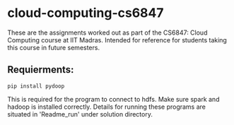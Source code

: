 # cloud-computing-cs6847
These are the assignments worked out as part of the CS6847: Cloud Computing course at IIT Madras. Intended for reference for students taking this course in future semesters.

## Requierments:
`pip install pydoop` 

This is required for the program to connect to hdfs. Make sure spark and hadoop is installed correctly. 
Details for running these programs are situated in 'Readme_run' under solution directory.

